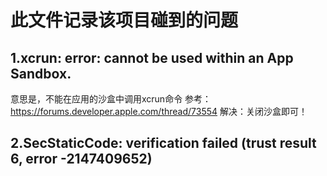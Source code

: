 #  此文件记录该项目碰到的问题

## 1.xcrun: error: cannot be used within an App Sandbox.
意思是，不能在应用的沙盒中调用xcrun命令
参考：https://forums.developer.apple.com/thread/73554
解决：关闭沙盒即可！
## 2.SecStaticCode: verification failed (trust result 6, error -2147409652)

